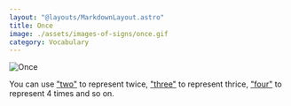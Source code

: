 ```yaml
---
layout: "@layouts/MarkdownLayout.astro"
title: Once
image: ./assets/images-of-signs/once.gif
category: Vocabulary
---
```


![Once](@signs/once.gif)

You can use ["two"](./2) to represent twice,
["three"](./3) to represent thrice,
["four"](./4) to represent 4 times and so on.

